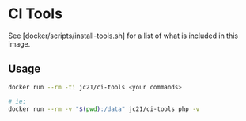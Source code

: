 # CI Tools

See [docker/scripts/install-tools.sh] for a list of what is included in this image.

## Usage

```bash
docker run --rm -ti jc21/ci-tools <your commands>

# ie:
docker run --rm -v "$(pwd):/data" jc21/ci-tools php -v
```
